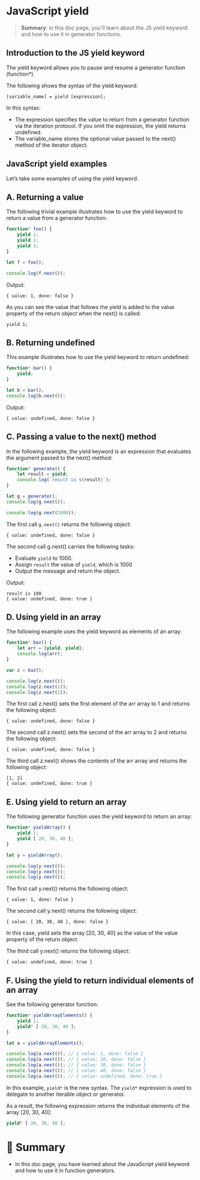 # JavaScript yield

> __Summary__: in this doc page, you'll learn about the JS yield keyword and how to use it in generator functions.

## Introduction to the JS yield keyword

The yield keyword allows you to pause and resume a generator function (function*).

The following shows the syntax of the yield keyword:

```
[variable_name] = yield [expression];
```

In this syntax:

- The expression specifies the value to return from a generator function via the iteration protocol. If you omit the expression, the yield returns undefined.
- The variable_name stores the optional value passed to the next() method of the iterator object.

## JavaScript yield examples

Let’s take some examples of using the yield keyword.

## A. Returning a value

The following trivial example illustrates how to use the yield keyword to return a value from a generator function:

```js
function* foo() {
    yield 1;
    yield 2;
    yield 3;
}

let f = foo();

console.log(f.next());
```

Output:

```
{ value: 1, done: false }
```

As you can see the value that follows the yield is added to the value property of the return object when the next() is called:

```
yield 1;
```

## B. Returning undefined

This example illustrates how to use the yield keyword to return undefined:

```js
function* bar() {
    yield;
}

let b = bar();
console.log(b.next());
```

Output:

```
{ value: undefined, done: false }
```

## C. Passing a value to the next() method

In the following example, the yield keyword is an expression that evaluates the argument passed to the next() method:

```js
function* generate() {
    let result = yield;
    console.log(`result is ${result}`);
}

let g = generate();
console.log(g.next());

console.log(g.next(1000));
```

The first call `g.next()` returns the following object:

```
{ value: undefined, done: false }
```

The second call g.next() carries the following tasks:

- Evaluate `yield` to 1000.
- Assign `result` the value of `yield`, which is 1000
- Output the message and return the object.

Output:

```
result is 100
{ value: undefined, done: true }
```

## D. Using yield in an array

The following example uses the yield keyword as elements of an array:

```js
function* baz() {
    let arr = [yield, yield];
    console.log(arr);
}

var z = baz();

console.log(z.next());
console.log(z.next(1));
console.log(z.next(2));
```

The first call z.next() sets the first element of the arr array to 1 and returns the following object:

```
{ value: undefined, done: false }
```

The second call z.next() sets the second of the arr array to 2 and returns the following object:

```
{ value: undefined, done: false }
```

The third call z.next() shows the contents of the arr array and returns the following object:

```
[1, 2]
{ value: undefined, done: true }
```

## E. Using yield to return an array

The following generator function uses the yield keyword to return an array:

```js
function* yieldArray() {
    yield 1;
    yield [ 20, 30, 40 ];
}

let y = yieldArray();

console.log(y.next());
console.log(y.next());
console.log(y.next());
```

The first call y.next() returns the following object:

```
{ value: 1, done: false }
```

The second call y.next() returns the following object:

```
{ value: [ 20, 30, 40 ], done: false }
```

In this case, yield sets the array [20, 30, 40] as the value of the value property of the return object.

The third call y.next() returns the following object:

```
{ value: undefined, done: true }
```

## F. Using the yield to return individual elements of an array

See the following generator function:

```js
function* yieldArrayElements() {
    yield 1;
    yield* [ 20, 30, 40 ];
}

let a = yieldArrayElements();

console.log(a.next()); // { value: 1, done: false }
console.log(a.next()); // { value: 20, done: false }
console.log(a.next()); // { value: 30, done: false }
console.log(a.next()); // { value: 40, done: false }
console.log(a.next()); // { value: undefined, done: true }
```

In this example, `yield*` is the new syntax. The `yield*` expression is used to delegate to another iterable object or generator.

As a result, the following expression returns the individual elements of the array [20, 30, 40]:

```js
yield* [ 20, 30, 40 ];
```

# :memo: Summary

- In this doc page, you have learned about the JavaScript yield keyword and how to use it in function generators.
